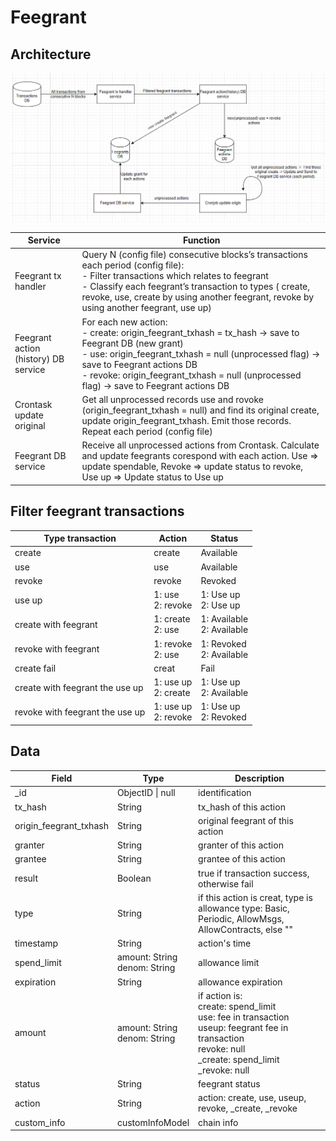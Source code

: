 # Feegrant

## Architecture
![image](../../docs/images/feegrant.png)

| **Service**             	| **Function**                                                                                             	|
|---------------------	|------------------------------------------------------------------------------------------------------	|
| Feegrant tx handler 	| Query N (config file) consecutive blocks’s transactions each period (config file):<br>- Filter transactions which relates to feegrant<br>- Classify each feegrant’s transaction to types ( create, revoke, use, create by using another feegrant, revoke by using another feegrant, use up)|
| Feegrant action (history) DB service| For each new action:<br>- create: origin_feegrant_txhash = tx_hash → save to Feegrant DB (new grant)<br>- use: origin_feegrant_txhash = null (unprocessed flag) → save to Feegrant actions DB<br>- revoke: origin_feegrant_txhash = null (unprocessed flag) → save to Feegrant actions DB|
| Crontask update original | Get all unprocessed records use and rovoke (origin_feegrant_txhash  = null) and find its original create, update origin_feegrant_txhash. Emit those records. Repeat each period (config file)|
|Feegrant DB service| Receive all unprocessed actions from Crontask. Calculate and update feegrants corespond with each action. Use ⇒ update spendable, Revoke ⇒ update status to revoke, Use up ⇒ Update status to Use up|

## Filter feegrant transactions

| **Type transaction**	| **Action**                          | **Status**                                      |
|---------------------|---------------------------------------|---------------------------------------|
|create|create|Available|
|use|use|Available|
|revoke|revoke|Revoked|
|use up|1: use<br>2: revoke| 1: Use up<br> 2: Use up|
|create with feegrant| 1: create<br>2: use | 1: Available<br>2: Available|
|revoke with feegrant| 1: revoke<br>2: use | 1: Revoked<br>2: Available |
|create fail| creat| Fail|
|create with feegrant the use up|  1: use up<br>2: create| 1: Use up<br>2: Available|
|revoke with feegrant the use up|  1: use up<br>2: revoke| 1: Use up<br>2: Revoked|
## Data
| **Field**	| **Type**                          | **Description**                                      |
|---------------------|---------------------------------------|---------------------------------------|
| _id | ObjectID \| null | identification |
| tx_hash | String | tx_hash of this action |
| origin_feegrant_txhash | String | original feegrant of this action |
| granter | String | granter of this action |
| grantee | String | grantee of this action |
| result |Boolean|true if transaction success, otherwise fail|
| type |String|if this action is creat, type is allowance type: Basic, Periodic, AllowMsgs, AllowContracts, else ""|
| timestamp | String | action's time |
| spend_limit | amount: String<br>denom: String | allowance limit |
|expiration| String | allowance expiration|
| amount | amount: String<br>denom: String | if action is: <br>create: spend_limit<br>use: fee in transaction<br>useup: feegrant fee in transaction<br>revoke: null<br>_create: spend_limit<br>_revoke: null|
| status | String | feegrant status|
| action | String |action: create, use, useup, revoke, _create, _revoke|
|custom_info| customInfoModel | chain info |

